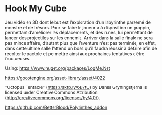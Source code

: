 # Hook My Cube

Jeu vidéo en 3D dont le but est l’exploration d’un labyrinthe parsemé de monstre et de trésors. Pour se faire le joueur a à disposition un grappin, permettant d’améliorer les déplacements, et des runes, lui permettant de lancer des projectiles sur les ennemis. Arriver dans la salle finale ne sera pas mince affaire, d’autant plus que l’aventure n’est pas terminée, en effet, dans cette ultime salle l’attend un boss qu’il faudra réussir à défaire afin de récolter le pactole et permettre ainsi aux prochaines tentatives d’être fructueuses.

Using:
https://www.nuget.org/packages/LogMe.Net

https://godotengine.org/asset-library/asset/4022

"Octopus Tentacle" (https://skfb.ly/6D7tC) by Daniel Gryningstjerna is licensed under Creative Commons Attribution (http://creativecommons.org/licenses/by/4.0/).

https://github.com/BetterBlood/Polyrinthes_addon
